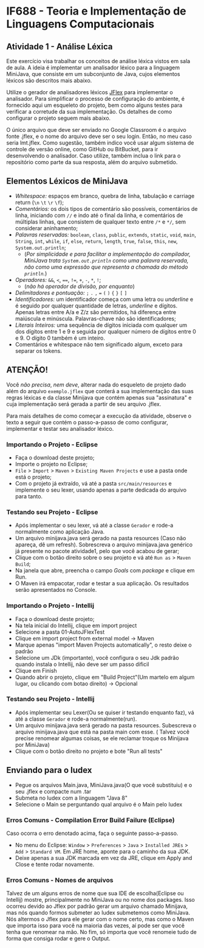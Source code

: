 # IF688 - Teoria e Implementação de Linguagens Computacionais

## Atividade 1 - Análise Léxica

Este exercício visa trabalhar os conceitos de análise léxica vistos em sala de aula. A ideia é implementar um analisador léxico para a linguagem MiniJava, que consiste em um subconjunto de Java, cujos elementos léxicos são descritos mais abaixo. 

Utilize o gerador de analisadores léxicos [JFlex](http://jflex.de) para implementar o analisador. Para simplificar o processo de configuração do ambiente, é fornecido aqui um esqueleto do projeto, bem como alguns testes para verificar a corretude da sua implementação. Os detalhes de como configurar o projeto seguem mais abaixo.

O único arquivo que deve ser enviado no Google Classroom é o arquivo fonte .jflex, e o nome do arquivo deve ser o seu login. Então, no meu caso seria lmt.jflex. Como sugestão, também indico você usar algum sistema de controle de versão online, como GitHub ou BitBucket, para ir desenvolvendo o analisador. Caso utilize, também inclua o link para o repositório como parte da sua resposta, além do arquivo submetido. 

## Elementos Léxicos de MiniJava

- *Whitespace:* espaços em branco, quebra de linha, tabulação e carriage return (`\n` `\t` `\r` `\f`);
- *Comentários:* os dois tipos de comentário são possíveis, comentários de linha, iniciando com `//` e indo até o final da linha, e comentários de múltiplas linhas, que consistem de qualquer texto entre `/*` e `*/`, sem considerar aninhamento;
- *Palavras reservadas:* `boolean`, `class`, `public`, `extends`, `static`, `void`, `main`, `String`, `int`, `while`, `if`, `else`, `return`, `length`, `true`, `false`, `this`, `new`, `System.out.println`; 
  - (_Por simplicidade e para facilitar a implementação do compilador, MiniJava trata `System.out.println` como uma palavra reservada, não como uma expressão que representa a chamada do método `println`._)
- *Operadores:* `&&`, `<`, `==`, `!=`, `+`, `-`, `*`, `!`; 
  - (_não há operador de divisão, por enquanto_)
- *Delimitadores e pontuação:*  `;` `.` `,` `=` `(` `)` `{` `}` `[` `]`
- *Identificadores:* um identificador começa com uma letra ou _underline_ e é seguido por qualquer quantidade de letras, _underline_ e dígitos. Apenas letras entre A/a e Z/z são permitidos, há diferença entre maiúscula e minúscula. Palavras-chave não são identificadores;
- *Literais Inteiros:* uma sequência de dígitos iniciada com qualquer um dos dígitos entre 1 e 9 e seguida por qualquer número de dígitos entre 0 e 9. O dígito 0 também é um inteiro. 
- Comentários e whitespace não tem significado algum, exceto para separar os tokens.

## ATENÇÃO!

Você _não precisa_, *nem deve*, alterar nada do esqueleto de projeto dado além do arquivo `exemplo.jflex` que conterá a sua implementação das suas regras léxicas e da classe Minijava que contém apenas sua "assinatura" e cuja implementação será gerada a partir de seu arquivo .jflex.

Para mais detalhes de como começar a execução da atividade, observe o texto a seguir que contém o passo-a-passo de como configurar, implementar e testar seu analisador léxico. 

### Importando o Projeto - Eclipse
- Faça o download deste projeto;
- Importe o projeto no Eclipse;
- `File` > `Import` > `Maven` > `Existing Maven Projects` e use a pasta onde está o projeto;
- Com o projeto já extraído, vá até a pasta `src/main/resources` e implemente o seu lexer, usando apenas a parte dedicada do arquivo para tanto.

### Testando seu Projeto - Eclipse
- Após implementar o seu lexer, vá até a classe `Gerador` e rode-a normalmente como aplicação Java. 
- Um arquivo minijava.java será gerado na pasta resources (Caso não apareça, dê um refresh). Sobrescreva o arquivo minijava.java genérico já presente no pacote atividade1, pelo que você acabou de gerar;
- Clique com o botão direito sobre o seu projeto e vá até `Run as` > `Maven Build`;
- Na janela que abre, preencha o campo _Goals_ com _package_ e clique em Run.
- O Maven irá empacotar, rodar e testar a sua aplicação. Os resultados serão apresentados no Console. 

### Importando o Projeto - Intellij
- Faça o download deste projeto;
- Na tela inicial do Intellij, clique em import project
- Selecione a pasta 01-AutoJFlexTest
- Clique em import project from external model -> Maven
- Marque apenas "import Maven Projects automatically", o resto deixe o padrão
- Selecione um JDk (importante), você configura o seu Jdk padrão quando instala o Intellij, não deve ser um passo dificil
- Clique em Finish
- Quando abrir o projeto, clique em "Build Project"(Um martelo em algum lugar, ou clicando com botao direito) -> Opcional

### Testando seu Projeto - Intellij
- Após implementar seu Lexer(Ou se quiser ir testando enquanto faz), vá até a classe `Gerador` e rode-a normalmente(run).
- Um arquivo minijava.java será gerado na pasta resources. Subescreva o arquivo minijava.java que está na pasta main com esse. ( Talvez você precise renomear algumas coisas, se ele reclamar troque os Minijava por MiniJava)
- Clique com o botão direito no projeto e bote "Run all tests"

## Enviando para o Iudex
- Pegue os arquivos Main.java, MiniJava.java(O que você substituiu) e o seu .jflex e compacte num .tar
- Submeta no Iudex com a linguagem "Java 8"
- Selecione o Main se perguntando qual arquivo é o Main pelo Iudex

### Erros Comuns - Compilation Error Build Failure (Eclipse)
Caso ocorra o erro denotado acima, faça o seguinte passo-a-passo.
- No menu do Eclipse: `Window` > `Preferences` > `Java` > `Installed JREs` > `Add` > `Standard VM`. Em JRE home, aponte para o caminho da sua JDK.
- Deixe apenas a sua JDK marcada em vez da JRE, clique em Apply and Close e tente rodar novamente.

### Erros Comuns - Nomes de arquivos
Talvez de um alguns erros de nome que sua IDE de escolha(Eclipse ou Intellij) mostre, principalmente no MiniJava ou no nome dos packages. Isso ocorreu devido ao Jflex por padrão gerar um arquivo chamado Minijava, mas nós quando formos submeter ao Iudex submetemos como MiniJava. Nós altermos o Jflex para ele gerar com o nome certo, mas como o Maven que importa isso para você na maioria das vezes, aí pode ser que você tenha que renomear na mão. No fim, só importa que você renomeie tudo de forma que consiga rodar e gere o Output.
